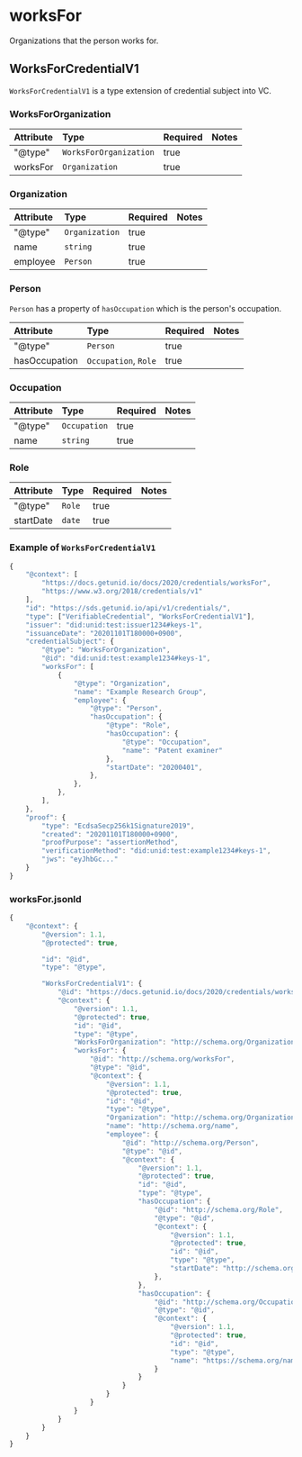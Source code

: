 # worksFor

Organizations that the person works for.

## WorksForCredentialV1

`WorksForCredentialV1` is a type extension of credential subject into VC.

### WorksForOrganization

| Attribute | Type | Required | Notes |
| :--- | :--- | :--- | :--- |
| "@type" | `WorksForOrganization` | true |  |
| worksFor | `Organization` | true |  |

### Organization

| Attribute | Type | Required | Notes |
| :--- | :--- | :--- | :--- |
| "@type" | `Organization` | true |  |
| name | `string` | true |  |
| employee | `Person` | true |  |

### Person

`Person` has a property of `hasOccupation` which is the person's occupation.

| Attribute | Type | Required | Notes |
| :--- | :--- | :--- | :--- |
| "@type" | `Person` | true |  |
| hasOccupation | `Occupation`, `Role` | true |  |

### Occupation

| Attribute | Type | Required | Notes |
| :--- | :--- | :--- | :--- |
| "@type" | `Occupation` | true |  |
| name | `string` | true |  |

### Role

| Attribute | Type | Required | Notes |
| :--- | :--- | :--- | :--- |
| "@type" | `Role` | true |  |
| startDate | `date` | true |  |

### Example of `WorksForCredentialV1`

```javascript
{
    "@context": [
        "https://docs.getunid.io/docs/2020/credentials/worksFor",
        "https://www.w3.org/2018/credentials/v1"
    ],
    "id": "https://sds.getunid.io/api/v1/credentials/",
    "type": ["VerifiableCredential", "WorksForCredentialV1"],
    "issuer": "did:unid:test:issuer1234#keys-1",
    "issuanceDate": "20201101T180000+0900",
    "credentialSubject": {
        "@type": "WorksForOrganization",
        "@id": "did:unid:test:example1234#keys-1",
        "worksFor": [
            {
                "@type": "Organization",
                "name": "Example Research Group",
                "employee": {
                    "@type": "Person",
                    "hasOccupation": {
                        "@type": "Role",
                        "hasOccupation": {
                            "@type": "Occupation",
                            "name": "Patent examiner"
                        },
                        "startDate": "20200401",
                    },
                },
            },
        ],
    },
    "proof": {
        "type": "EcdsaSecp256k1Signature2019",
        "created": "20201101T180000+0900",
        "proofPurpose": "assertionMethod",
        "verificationMethod": "did:unid:test:example1234#keys-1",
        "jws": "eyJhbGc..."
    }
}
```

### worksFor.jsonld

```javascript
{
    "@context": {
        "@version": 1.1,
        "@protected": true,

        "id": "@id",
        "type": "@type",

        "WorksForCredentialV1": {
            "@id": "https://docs.getunid.io/docs/2020/credentials/worksfor#WorksForCredentialV1",
            "@context": {
                "@version": 1.1,
                "@protected": true,
                "id": "@id",
                "type": "@type",
                "WorksForOrganization": "http://schema.org/Organization",
                "worksFor": {
                    "@id": "http://schema.org/worksFor",
                    "@type": "@id",
                    "@context": {
                        "@version": 1.1,
                        "@protected": true,
                        "id": "@id",
                        "type": "@type",
                        "Organization": "http://schema.org/Organization",
                        "name": "http://schema.org/name",
                        "employee": {
                            "@id": "http://schema.org/Person",
                            "@type": "@id",
                            "@context": {
                                "@version": 1.1,
                                "@protected": true,
                                "id": "@id",
                                "type": "@type",
                                "hasOccupation": {
                                    "@id": "http://schema.org/Role",
                                    "@type": "@id",
                                    "@context": {
                                        "@version": 1.1,
                                        "@protected": true,
                                        "id": "@id",
                                        "type": "@type",
                                        "startDate": "http://schema.org/startDate"
                                    },
                                },
                                "hasOccupation": {
                                    "@id": "http://schema.org/Occupation",
                                    "@type": "@id",
                                    "@context": {
                                        "@version": 1.1,
                                        "@protected": true,
                                        "id": "@id",
                                        "type": "@type",
                                        "name": "https://schema.org/name"
                                    }
                                }
                            }
                        }
                    }
                }
            }
        }
    }
}
```

